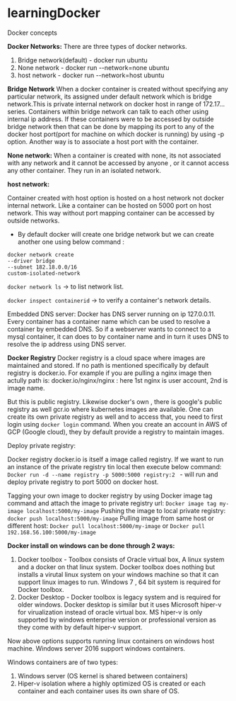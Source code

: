 # learningDocker
Docker concepts

**Docker Networks:**
There are three types of docker networks.

1. Bridge network(default) - docker run ubuntu
2. None network - docker run --network=none ubuntu
3. host network - docker run --network=host ubuntu

**Bridge Network**
When a docker container is created without specifying any particular network, its assigned under default network which is bridge network.This is private internal network on docker host in range of 172.17... series.
Containers within bridge network can talk to each other using internal ip address. If these
containers were to be accessed by outside bridge network then that can be done by mapping its port to any of the docker host port(port for machine on which docker is running) by using -p option. Another way is to associate a host port with the container.

**None network:** When a container is created with none, its not associated with any network and it cannot be accessed by anyone , or it cannot access any other container. They run in an isolated network.

**host network:**

Container created with host option is hosted on a host network not docker internal network. Like a container can be hosted on 5000 port on host network. This way without port mapping container can be accessed by outside networks.

- By default docker will create one bridge network but we can create another one using below command :

```
docker network create 
--driver bridge 
--subnet 182.18.0.0/16
custom-isolated-network
```

`docker network ls` -> to list network list.

`docker inspect containerid` -> to verify a container's network details.

Embedded DNS server: Docker has DNS server running on ip 127.0.0.11. Every container has a container name which can be used to resolve a container by embedded DNS. So if a webserver wants to connect to a mysql container, it can does to by container name and in turn it uses DNS to resolve the ip address using DNS server.

**Docker Registry**
Docker registry is a cloud space where images are maintained and stored. If no path is mentioned specifically by default registry is docker.io. For example if you are pulling a nginx image then actully path is: docker.io/nginx/nginx : here 1st nginx is user account, 2nd is image name. 

But this is public registry. Likewise docker's own , there is google's public registry as well gcr.io where kubernetes images are available. 
One can create its own private registry as well and to access that, you need to first login using `docker login` command. When you create an account in AWS of GCP (Google cloud), they by default provide a registry to maintain images. 

Deploy private registry:

Docker registry docker.io is itself a image called registry. If we want to run an instance of the private registry tin local then execute below command:
`Docker run -d --name registry -p 5000:5000 registry:2 ` - will run and deploy private registry to port 5000 on docker host.

Tagging your own image to docker registry by using Docker image tag command and attach the image to private registry url:
` Docker image tag my-image localhost:5000/my-image `
Pushing the image to local private registry:
`docker push localhost:5000/my-image`
Pulling image from same host or different host:
`Docker pull localhost:5000/my-image` or `Docker pull 192.168.56.100:5000/my-image `


**Docker install on windows can be done through 2 ways:**
1. Docker toolbox - Toolbox consists of Oracle virtual box, A linux system and a docker on that linux system. Docker toolbox does nothing but
installs a virutal linux system on your windows machine so that it can support linux images to run. Windows 7 , 64 bit system is required for Docker toolbox.
2. Docker Desktop - Docker toolbox is legacy system and is required for older windows. Docker desktop is similar but it uses Microsoft hiper-v for virualization instead of oracle virtual box. MS hiper-v is only supported by windows enterprise version or professional version as they come with by default hiper-v support. 

Now above options supports running linux containers on windows host machine. Windows server 2016 support windows containers. 

Windows containers are of two types:

1. Windows server (OS kernel is shared between containers)
2. Hiper-v isolation where a highly optimized OS is created or each container and each container uses its own share of OS. 


